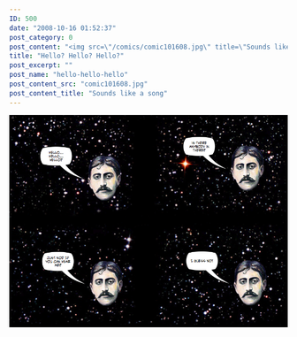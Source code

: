 ```yaml
---
ID: 500
date: "2008-10-16 01:52:37"
post_category: 0
post_content: "<img src=\"/comics/comic101608.jpg\" title=\"Sounds like a song\" />"
title: "Hello? Hello? Hello?"
post_excerpt: ""
post_name: "hello-hello-hello"
post_content_src: "comic101608.jpg"
post_content_title: "Sounds like a song"
---
```



[![Sounds like a song](/comics-hi-res/comic101608.jpg)](/comics-hi-res/comic101608.jpg "Sounds like a song")
